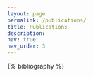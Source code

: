 ```yaml
---
layout: page
permalink: /publications/
title: Publications
description: 
nav: true
nav_order: 3
---
```


<!-- _pages/publications.md -->
<div class="publications">

{% bibliography %}

</div>